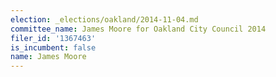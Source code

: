 ```yaml
---
election: _elections/oakland/2014-11-04.md
committee_name: James Moore for Oakland City Council 2014
filer_id: '1367463'
is_incumbent: false
name: James Moore
---
```


